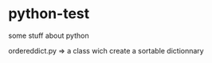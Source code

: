 # python-test
some stuff about python

ordereddict.py => a class wich create a sortable dictionnary
